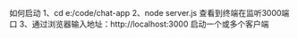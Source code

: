 如何启动
1、cd e:/code/chat-app
2、node server.js
查看到终端在监听3000端口
3、通过浏览器输入地址：http://localhost:3000
启动一个或多个客户端

